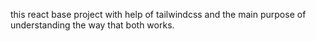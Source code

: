 this react base project with help of tailwindcss and the main purpose of understanding the way that both works.
